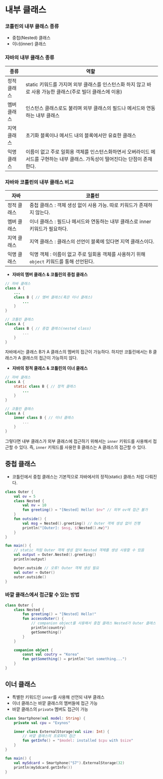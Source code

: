 # 내부 클래스
### 코틀린의 내부 클래스 종류
- 중첩(Nested) 클래스
- 이너(inner) 클래스

### 자바의 내부 클래스 종류
|종류|역할|
|-|-|
|정적 클래스|static 키워드를 가지며 외부 클래스를 인스턴스화 하지 않고 바로 사용 가능한 클래스(주로 빌더 클래스에 이용)|
|멤버 클래스|인스턴스 클래스로도 불리며 외부 클래스의 필드나 메서드와 연동하는 내부 클래스|
|지역 클래스|초기화 블록이나 메서드 내의 블록에서만 유효한 클래스|
|익명 클래스|이름이 없고 주로 일회용 객체를 인스턴스화하면서 오버라이드 메서드를 구현하는 내부 클래스. 가독성이 떨어진다는 단점이 존재한다.|

### 자바와 코틀린의 내부 클래스 비교
|자바|코틀린|
|-|-|
|정적 클래스|중첩 클래스 : 객체 생성 없이 사용 가능. 따로 키워드가 존재하지 않는다.|
|멤버 클래스|이너 클래스 : 필드나 메서드와 연동하는 내부 클래스로 inner 키워드가 필요하다.|
|지역 클래스|지역 클래스 : 클래스의 선언이 블록에 있다면 지역 클래스이다.|
|익명 클래스|익명 객체 : 이름이 없고 주로 일회용 객체를 사용하기 위해 `object` 키워드를 통해 선언된다.|

- **자바의 멤버 클래스 & 코틀린의 중첩 클래스**
```java
// 자바 클래스
class A {
    ...
    class B { // 멤버 클래스(혹은 이너 클래스)
        ...
    }
}
```

```kotlin
// 코틀린 클래스
class A {
    class B { // 중첩 클래스(nested class)
        ... 
    }
}
```
자바에서는 클래스 B가 A 클래스의 멤버의 접근이 가능하다. 하지만 코틀린에서는 B 클래스가 A 클래스의 접근이 가능하지 않다.
- **자바의 정적 클래스 & 코틀린의 이너 클래스**
```java
// 자바 클래스
class A {
    static class B { // 정적 클래스
        ... 
    }
}
```
```kotlin
// 코틀린 클래스
class A {
    inner class B { // 이너 클래스
        ... 
    }
}
```
그렇다면 내부 클래스가 외부 클래스에 접근하기 위해서는 `inner` 키워드를 사용해서 접근할 수 있다. 즉, `inner` 키워드를 사용한 B 클래스는 A 클래스의 접근할 수 있다.

## 중첩 클래스
- 코틀린에서 중첩 클래스는 기본적으로 자바에서의 정적(static) 클래스 처럼 다뤄진다.

```kotlin
class Outer {
    val ov = 5
    class Nested {
        val nv = 10
        fun greeting() = "[Nested] Hello! $nv" // 외부 ov에 접근 불가
    }
    fun outside() {
        val msg = Nested().greeting() // Outer 객체 생성 없이 진행
        println("[Outer]: $msg, ${Nested().nv}")
    }
}

fun main() {
    // static 처럼 Outer 객체 생성 없이 Nested 객체를 생성 사용할 수 있음
    val output = Outer.Nested().greeting()
    println(output)

    Outer.outside // 오류! Outer 객체 생성 필요
    val outer = Outer()
    outer.outside()
}
```

### 바깥 클래스에서 접근할 수 있는 방법
```kotlin
class Outer {
    class Nested {
        fun greeting() = "[Nested] Hello!"
        fun accessOuter() {
            // companion object를 사용해서 중첩 클래스 Nested가 Outer 클래스 내부의 접근할 수 있다. 
            println(country) 
            getSomething()
        }
    }

    companion object {
        const val coutry = "Korea"
        fun getSomething() = println("Get something...")
    }
}
```

## 이너 클래스
- 특별한 키워드인 `inner`를 사용해 선언되 내부 클래스
- 이너 클래스는 바깥 클래스의 멤버들에 접근 가능
- 바깥 클래스의 `private` 멤버도 접근이 가능
```kotlin
class Smartphone(val model: String) {
    private val cpu = "Exynos"

    inner class ExternalStorage(val size: Int) {
        // 바깥 클래스의 프로퍼티 접근
        fun getInfo() = "$model: installed $cpu with $size" 
    }
}

fun main() {
    val mySdcard = Smartphone("S7").ExternalStorage(32)
    println(mySdcard.getInfo())
}
```
